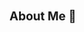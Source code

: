 ## About Me 👋

<!--
**AfrahSyed/AfrahSyed** is a ✨ _special_ ✨ repository because its `README.md` (this file) appears on your GitHub profile.
🚀 Afrah Syed
👋 Hi there! I'm Afrah Syed, a Computer Science student at FAST-NUCES.
🔹 Passionate about technology, problem-solving, and building impactful solutions
🔹 Skilled in C++, C, Java, JavaScript, React.js, Python, and databases
🔹 Always learning, coding, and exploring new ideas 🚀

🛠 Tech Stack
Languages: C++, C, Java, JavaScript, Python
Frontend: React.js, HTML, CSS
Backend & Databases: Java, SQL
Tools & Platforms: Git, GitHub, VS Code, Linux

📫 Let's Connect
💼 www.linkedin.com/in/afrah-syed-98213a30a
📧 afrahsyed019@gmail.com

